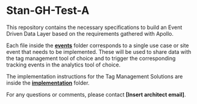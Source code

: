 # Stan-GH-Test-A

This repository contains the necessary specifications to build an Event Driven Data Layer based on the requirements gathered with Apollo.

Each file inside the **[events](events)** folder corresponds to a single use case or site event that needs to be implemented.
These will be used to share data with the tag management tool of choice and to trigger the corresponding tracking events in the analytics tool of choice.

The implementation instructions for the Tag Management Solutions are inside the **[implementation](implementation)** folder.

For any questions or comments, please contact **[Insert architect email]**.